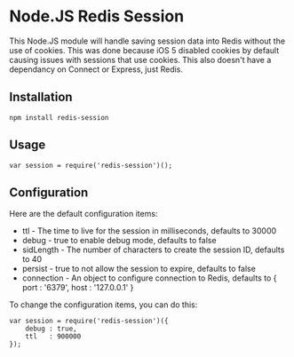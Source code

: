 Node.JS Redis Session
=====================

This Node.JS module will handle saving session data into Redis without the use of cookies. This was done because iOS 5 disabled cookies by default causing issues with sessions that use cookies. This also doesn't have a dependancy on Connect or Express, just Redis.

Installation
------------

    npm install redis-session

Usage
-----

    var session = require('redis-session')();

Configuration
-------------

Here are the default configuration items:

* ttl        - The time to live for the session in milliseconds, defaults to 30000
* debug      - true to enable debug mode, defaults to false
* sidLength  - The number of characters to create the session ID, defaults to 40
* persist    - true to not allow the session to expire, defaults to false
* connection - An object to configure connection to Redis, defaults to { port : '6379', host : '127.0.0.1' }

To change the configuration items, you can do this:

    var session = require('redis-session')({
        debug : true,
        ttl   : 900000
    });